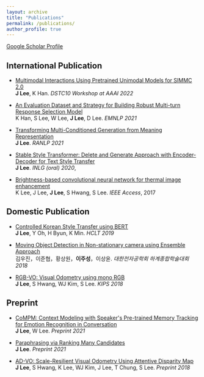 ```yaml
---
layout: archive
title: "Publications"
permalink: /publications/
author_profile: true
---
```


[Google Scholar Profile](https://scholar.google.co.kr/citations?hl=ko&user=97I4jiEAAAAJ&view_op=list_works&sortby=pubdate)

## International Publication
- [Multimodal Interactions Using Pretrained Unimodal Models for SIMMC 2.0](https://arxiv.org/pdf/2112.05328.pdf) <br>
**J Lee**, K Han. *DSTC10 Workshop at AAAI 2022*

- [An Evaluation Dataset and Strategy for Building Robust Multi-turn Response Selection Model](https://arxiv.org/pdf/2109.04834.pdf) <br>
K Han, S Lee, W Lee, **J Lee**, D Lee. *EMNLP 2021*

- [Transforming Multi-Conditioned Generation from Meaning Representation](https://arxiv.org/pdf/2101.04257) <br>
**J Lee**. *RANLP 2021*

- [Stable Style Transformer: Delete and Generate Approach with Encoder-Decoder for Text Style Transfer](https://aclanthology.org/2020.inlg-1.25.pdf) <br>
**J Lee**. *INLG (oral) 2020*, 

- [Brightness-based convolutional neural network for thermal image enhancement](https://ieeexplore.ieee.org/stamp/stamp.jsp?tp=&arnumber=8094863) <br>
K Lee, J Lee, **J Lee**, S Hwang, S Lee. *IEEE Access*, 2017

## Domestic Publication
- [Controlled Korean Style Transfer using BERT](https://www.koreascience.or.kr/article/CFKO201930060752841.pdf) <br>
**J Lee**, Y Oh, H Byun, K Min. *HCLT 2019*

- [Moving Object Detection in Non-stationary camera using Ensemble Approach](https://www.dbpia.co.kr/Journal/articleDetail?nodeId=NODE07515805) <br>
김우진，이준협，황상원，**이주성**，이상윤. *대한전자공학회 하계종합학술대회 2018*

- [RGB-VO: Visual Odometry using mono RGB](https://www.koreascience.or.kr/article/CFKO201826259815539.page) <br>
**J Lee**, S Hwang, WJ Kim, S Lee. *KIPS 2018*

## Preprint
- [CoMPM: Context Modeling with Speaker's Pre-trained Memory Tracking for Emotion Recognition in Conversation](https://arxiv.org/pdf/2108.11626.pdf) <br>
**J Lee**, W Lee. *Preprint 2021*

- [Paraphrasing via Ranking Many Candidates](https://arxiv.org/pdf/2107.09274.pdf) <br>
**J Lee**. *Preprint 2021*

- [AD-VO: Scale-Resilient Visual Odometry Using Attentive Disparity Map](https://arxiv.org/pdf/2001.02090) <br>
**J Lee**, S Hwang, K Lee, WJ Kim, J Lee, T Chung, S Lee. *Preprint 2018*
